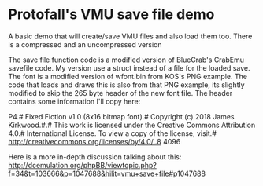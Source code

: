 # Protofall's VMU save file demo

A basic demo that will create/save VMU files and also load them too. There is a compressed and an uncompressed version

The save file function code is a modified version of BlueCrab's CrabEmu savefile code. My version use a struct instead of a file for the loaded save. The font is a modified version of wfont.bin from KOS's PNG example. The code that loads and draws this is also from that PNG example, its slightly modified to skip the 265 byte header of the new font file. The header contains some information I'll copy here:

P4.# Fixed Fiction v1.0 (8x16 bitmap font).# Copyright (c) 2018 James Kirkwood.#.# This work is licensed under the Creative Commons Attribution 4.0.# International License. To view a copy of the license, visit.# http://creativecommons.org/licenses/by/4.0/..8 4096

Here is a more in-depth discussion talking about this: http://dcemulation.org/phpBB/viewtopic.php?f=34&t=103666&p=1047688&hilit=vmu+save+file#p1047688
